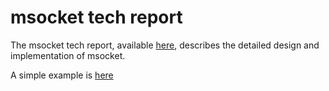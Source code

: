 # msocket tech report
The msocket tech report, available [here](https://web.cs.umass.edu/publication/docs/2016/UM-CS-2016-010.pdf), describes the detailed design and implementation of msocket.

A simple example is [here](https://github.com/MobilityFirst/msocket/wiki/Simple-desktop-example)


